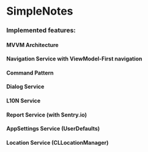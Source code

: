 # SimpleNotes

### Implemented features:

#### MVVM Architecture
#### Navigation Service with ViewModel-First navigation
#### Command Pattern
#### Dialog Service
#### L10N Service
#### Report Service (with Sentry.io)
#### AppSettings Service (UserDefaults)
#### Location Service (CLLocationManager)
